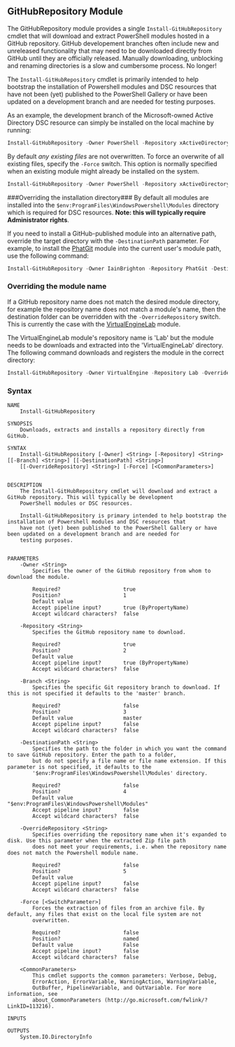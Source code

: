 ## GitHubRepository Module ##
The GitHubRepository module provides a single `Install-GitHubRepository` cmdlet that
will download and extract PowerShell modules hosted in a GitHub repository. GitHub developement
branches often include new and unreleased functionality that may need to be downloaded directly
from GitHub until they are officially released. Manually downloading, unblocking and renaming
directories is a slow and cumbersome process. No longer!

The `Install-GitHubRepository` cmdlet is primarily intended to help bootstrap the installation
of Powershell modules and DSC resources that have not been (yet) published to the PowerShell
Gallery or have been updated on a development branch and are needed for testing purposes.

As an example, the development branch of the Microsoft-owned Active Directory DSC
resource can simply be installed on the local machine by running:

```powershell
Install-GitHubRepository -Owner PowerShell -Repository xActiveDirectory -Branch dev
```
By default _any existing files_ are not overwritten. To force an overwrite of all
existing files, specify the `-Force` switch. This option is normally specified when
an existing module might already be installed on the system.
```powershell
Install-GitHubRepository -Owner PowerShell -Repository xActiveDirectory -Branch dev -Force
```
###Overriding the installation directory###
By default all modules are installed into the `$env:ProgramFiles\WindowsPowershell\Modules`
directory which is required for DSC resources. __Note: this will typically require
Administrator rights__.

If you need to install a GitHub-published
module into an alternative path, override the target directory with the
`-DestinationPath` parameter. For example, to install the
[PhatGit](https://github.com/iainbrighton/PhatGit) module into the current user's
module path, use the following command:
```powershell
Install-GitHubRepository -Owner IainBrighton -Repository PhatGit -DestinationPath $env:UserProfile:\Documents\WindowsPowershell\Modules
```
### Overriding the module name ###
If a GitHub repository name does not match the desired module directory, for example
the repository name does not match a module's name, then the destination folder
can be overridden with the `-OverrideRepository` switch.
This is currently the case with the [VirtualEngineLab](https://github.com/VirtualEngine/Lab)
module.

The VirtualEngineLab module's repository name is 'Lab' but the module needs to be
downloads and extracted into the 'VirtualEngineLab' directory. The following command
downloads and registers the module in the correct directory:
```powershell
Install-GitHubRepository -Owner VirtualEngine -Repository Lab -OverrideRepository VirtualEngineLab
```
### Syntax ###
```
NAME
    Install-GitHubRepository

SYNOPSIS
    Downloads, extracts and installs a repository directly from GitHub.

SYNTAX
    Install-GitHubRepository [-Owner] <String> [-Repository] <String> [[-Branch] <String>] [[-DestinationPath] <String>]
    [[-OverrideRepository] <String>] [-Force] [<CommonParameters>]


DESCRIPTION
    The Install-GitHubRepository cmdlet will download and extract a GitHub repository. This will typically be development
    PowerShell modules or DSC resources.

    Install-GitHubRepository is primary intended to help bootstrap the installation of Powershell modules and DSC resources that
    have not (yet) been published to the PowerShell Gallery or have been updated on a development branch and are needed for
    testing purposes.


PARAMETERS
    -Owner <String>
        Specifies the owner of the GitHub repository from whom to download the module.

        Required?                    true
        Position?                    1
        Default value
        Accept pipeline input?       true (ByPropertyName)
        Accept wildcard characters?  false

    -Repository <String>
        Specifies the GitHub repository name to download.

        Required?                    true
        Position?                    2
        Default value
        Accept pipeline input?       true (ByPropertyName)
        Accept wildcard characters?  false

    -Branch <String>
        Specifies the specific Git repository branch to download. If this is not specified it defaults to the 'master' branch.

        Required?                    false
        Position?                    3
        Default value                master
        Accept pipeline input?       false
        Accept wildcard characters?  false

    -DestinationPath <String>
        Specifies the path to the folder in which you want the command to save GitHub repository. Enter the path to a folder,
        but do not specify a file name or file name extension. If this parameter is not specified, it defaults to the
        '$env:ProgramFiles\WindowsPowershell\Modules' directory.

        Required?                    false
        Position?                    4
        Default value                "$env:ProgramFiles\WindowsPowershell\Modules"
        Accept pipeline input?       false
        Accept wildcard characters?  false

    -OverrideRepository <String>
        Specifies overriding the repository name when it's expanded to disk. Use this parameter when the extracted Zip file path
        does not meet your requirements, i.e. when the repository name does not match the Powershell module name.

        Required?                    false
        Position?                    5
        Default value
        Accept pipeline input?       false
        Accept wildcard characters?  false

    -Force [<SwitchParameter>]
        Forces the extraction of files from an archive file. By default, any files that exist on the local file system are not
        overwritten.

        Required?                    false
        Position?                    named
        Default value                False
        Accept pipeline input?       false
        Accept wildcard characters?  false

    <CommonParameters>
        This cmdlet supports the common parameters: Verbose, Debug,
        ErrorAction, ErrorVariable, WarningAction, WarningVariable,
        OutBuffer, PipelineVariable, and OutVariable. For more information, see
        about_CommonParameters (http://go.microsoft.com/fwlink/?LinkID=113216).

INPUTS

OUTPUTS
    System.IO.DirectoryInfo
```
